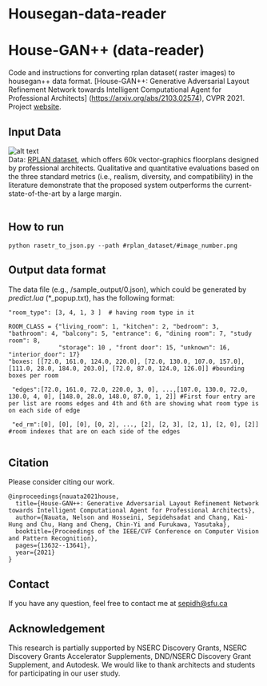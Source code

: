 # Housegan-data-reader
House-GAN++ (data-reader)
======

Code and instructions for converting rplan dataset( raster images) to housegan++ data format. 
[House-GAN++: Generative Adversarial Layout Refinement Network towards Intelligent Computational Agent for Professional Architects]
(https://arxiv.org/abs/2103.02574), CVPR 2021.
Project [website](https://ennauata.github.io/houseganpp/page.html).


 

Input Data
------
![alt text](https://github.com/sepidsh/Housegan-data-reader/blob/main/image/0.jpg "Sample")
<br/>
Data: [RPLAN dataset](http://staff.ustc.edu.cn/~fuxm/projects/DeepLayout/index.html), which offers 60k vector-graphics floorplans designed by professional architects. Qualitative and quantitative evaluations based on the three standard metrics (i.e., realism, diversity, and compatibility) in the literature demonstrate that the proposed system outperforms the current-state-of-the-art by a large margin.<br/>
<br/>
 
 
How to run
------
  
```python rasetr_to_json.py --path #rplan_dataset/#image_number.png```

Output data format
------

The data file (e.g., /sample_output/0.json), which could be generated by *predict.lua* (\*_popup.txt), has the following format:

```sample  json
"room_type": [3, 4, 1, 3 ]  # having room type in it

ROOM_CLASS = {"living_room": 1, "kitchen": 2, "bedroom": 3, "bathroom": 4, "balcony": 5, "entrance": 6, "dining room": 7, "study room": 8,
              "storage": 10 , "front door": 15, "unknown": 16, "interior_door": 17}
"boxes: [[72.0, 161.0, 124.0, 220.0], [72.0, 130.0, 107.0, 157.0], [111.0, 28.0, 184.0, 203.0], [72.0, 87.0, 124.0, 126.0]] #bounding boxes per room
  
 "edges":[72.0, 161.0, 72.0, 220.0, 3, 0], ...,[107.0, 130.0, 72.0, 130.0, 4, 0], [148.0, 28.0, 148.0, 87.0, 1, 2]] #First four entry are per list are rooms edges and 4th and 6th are showing what room type is on each side of edge 
 
 "ed_rm":[0], [0], [0], [0, 2], ..., [2], [2, 3], [2, 1], [2, 0], [2]] #room indexes that are on each side of the edges


```



Citation
------
Please consider citing our work.
```
@inproceedings{nauata2021house,
  title={House-GAN++: Generative Adversarial Layout Refinement Network towards Intelligent Computational Agent for Professional Architects},
  author={Nauata, Nelson and Hosseini, Sepidehsadat and Chang, Kai-Hung and Chu, Hang and Cheng, Chin-Yi and Furukawa, Yasutaka},
  booktitle={Proceedings of the IEEE/CVF Conference on Computer Vision and Pattern Recognition},
  pages={13632--13641},
  year={2021}
}
```

Contact
------
If you have any question, feel free to contact me at sepidh@sfu.ca

Acknowledgement
------
This research is partially supported by NSERC Discovery Grants, NSERC Discovery Grants Accelerator Supplements, DND/NSERC Discovery Grant Supplement, and Autodesk. We would like to thank architects and students for participating in our user study.


